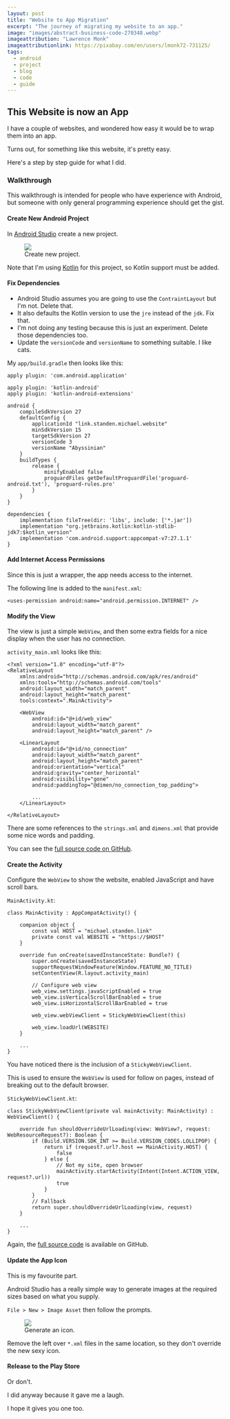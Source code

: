 ```yaml
---
layout: post
title: "Website to App Migration"
excerpt: "The journey of migrating my website to an app."
image: "images/abstract-business-code-270348.webp"
imageattribution: "Lawrence Monk"
imageattributionlink: https://pixabay.com/en/users/lmonk72-731125/
tags:
  - android
  - project
  - blog
  - code
  - guide
---
```


## This Website is now an App

I have a couple of websites, and wondered how easy it would be to wrap them into an app.

Turns out, for something like this website, it's pretty easy.

Here's a step by step guide for what I did.

### Walkthrough

This walkthrough is intended for people who have experience with Android, but someone with only general programming experience should get the gist.

#### Create New Android Project

In [Android Studio][0] create a new project.

<figure>
  <img src="/images/website-app-1.webp">
  <figcaption>Create new project.</figcaption>
</figure>

Note that I'm using [Kotlin][1] for this project, so Kotlin support must be added.

#### Fix Dependencies

* Android Studio assumes you are going to use the `ContraintLayout` but I'm not. Delete that.
* It also defaults the Kotlin version to use the `jre` instead of the `jdk`. Fix that.
* I'm not doing any testing because this is just an experiment. Delete those dependencies too.
* Update the `versionCode` and `versionName` to something suitable. I like cats.

My `app/build.gradle` then looks like this:

```
apply plugin: 'com.android.application'

apply plugin: 'kotlin-android'
apply plugin: 'kotlin-android-extensions'

android {
    compileSdkVersion 27
    defaultConfig {
        applicationId "link.standen.michael.website"
        minSdkVersion 15
        targetSdkVersion 27
        versionCode 3
        versionName "Abyssinian"
    }
    buildTypes {
        release {
            minifyEnabled false
            proguardFiles getDefaultProguardFile('proguard-android.txt'), 'proguard-rules.pro'
        }
    }
}

dependencies {
    implementation fileTree(dir: 'libs', include: ['*.jar'])
    implementation "org.jetbrains.kotlin:kotlin-stdlib-jdk7:$kotlin_version"
    implementation 'com.android.support:appcompat-v7:27.1.1'
}
```

#### Add Internet Access Permissions

Since this is just a wrapper, the app needs access to the internet.

The following line is added to the `manifest.xml`:

```
<uses-permission android:name="android.permission.INTERNET" />
```

#### Modify the View

The view is just a simple `WebView`, and then some extra fields for a nice display when the user has no connection.

`activity_main.xml` looks like this:

```
<?xml version="1.0" encoding="utf-8"?>
<RelativeLayout
	xmlns:android="http://schemas.android.com/apk/res/android"
	xmlns:tools="http://schemas.android.com/tools"
	android:layout_width="match_parent"
	android:layout_height="match_parent"
	tools:context=".MainActivity">

	<WebView
		android:id="@+id/web_view"
		android:layout_width="match_parent"
		android:layout_height="match_parent" />

	<LinearLayout
		android:id="@+id/no_connection"
		android:layout_width="match_parent"
		android:layout_height="match_parent"
		android:orientation="vertical"
		android:gravity="center_horizontal"
		android:visibility="gone"
		android:paddingTop="@dimen/no_connection_top_padding">

		...
	</LinearLayout>

</RelativeLayout>
```

There are some references to the `strings.xml` and `dimens.xml` that provide some nice words and padding.

You can see the [full source code on GitHub][2].

#### Create the Activity

Configure the `WebView` to show the website, enabled JavaScript and have scroll bars.


`MainActivity.kt`:

```
class MainActivity : AppCompatActivity() {

	companion object {
		const val HOST = "michael.standen.link"
		private const val WEBSITE = "https://$HOST"
	}

	override fun onCreate(savedInstanceState: Bundle?) {
		super.onCreate(savedInstanceState)
		supportRequestWindowFeature(Window.FEATURE_NO_TITLE)
		setContentView(R.layout.activity_main)

		// Configure web view
		web_view.settings.javaScriptEnabled = true
		web_view.isVerticalScrollBarEnabled = true
		web_view.isHorizontalScrollBarEnabled = true

		web_view.webViewClient = StickyWebViewClient(this)

		web_view.loadUrl(WEBSITE)
	}

	...
}
```

You have noticed there is the inclusion of a `StickyWebViewClient`.

This is used to ensure the `WebView` is used for follow on pages, instead of breaking out to the default browser.

`StickyWebViewClient.kt`:
```
class StickyWebViewClient(private val mainActivity: MainActivity) : WebViewClient() {

	override fun shouldOverrideUrlLoading(view: WebView?, request: WebResourceRequest?): Boolean {
		if (Build.VERSION.SDK_INT >= Build.VERSION_CODES.LOLLIPOP) {
			return if (request?.url?.host == MainActivity.HOST) {
				false
			} else {
				// Not my site, open browser
				mainActivity.startActivity(Intent(Intent.ACTION_VIEW, request?.url))
				true
			}
		}
		// Fallback
		return super.shouldOverrideUrlLoading(view, request)
	}

	...
}
```

Again, the [full source code][2] is available on GitHub.

#### Update the App Icon

This is my favourite part.

Android Studio has a really simple way to generate images at the required sizes based on what you supply.

`File > New > Image Asset` then follow the prompts.

<figure>
  <img src="/images/website-app-2.webp">
  <figcaption>Generate an icon.</figcaption>
</figure>

Remove the left over `*.xml` files in the same location, so they don't override the new sexy icon.

#### Release to the Play Store

Or don't.

I did anyway because it gave me a laugh.

I hope it gives you one too.


[0]: https://developer.android.com/studio/
[1]: https://kotlinlang.org/
[2]: https://github.com/ScreamingHawk/michael-standen-website-app

